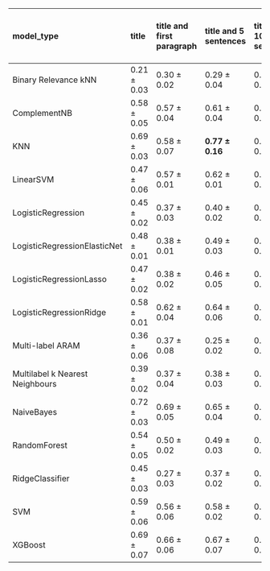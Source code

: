 | model_type                      | title           | title and first paragraph   | title and 5 sentences   | title and 10 sentences   | title and first sentence each paragraph   | raw text        |
|:--------------------------------|:----------------|:----------------------------|:------------------------|:-------------------------|:------------------------------------------|:----------------|
| Binary Relevance kNN            | 0.21 $\pm$ 0.03 | 0.30 $\pm$ 0.02             | 0.29 $\pm$ 0.04         | 0.35 $\pm$ 0.04          | 0.26 $\pm$ 0.02                           | 0.38 $\pm$ 0.03 |
| ComplementNB                    | 0.58 $\pm$ 0.05 | 0.57 $\pm$ 0.04             | 0.61 $\pm$ 0.04         | 0.59 $\pm$ 0.05          | 0.62 $\pm$ 0.02                           | 0.59 $\pm$ 0.07 |
| KNN                             | 0.69 $\pm$ 0.03 | 0.58 $\pm$ 0.07             | **0.77 $\pm$ 0.16**     | 0.64 $\pm$ 0.03          | 0.67 $\pm$ 0.02                           | 0.74 $\pm$ 0.02 |
| LinearSVM                       | 0.47 $\pm$ 0.06 | 0.57 $\pm$ 0.01             | 0.62 $\pm$ 0.01         | 0.63 $\pm$ 0.02          | 0.64 $\pm$ 0.04                           | 0.63 $\pm$ 0.04 |
| LogisticRegression              | 0.45 $\pm$ 0.02 | 0.37 $\pm$ 0.03             | 0.40 $\pm$ 0.02         | 0.44 $\pm$ 0.03          | 0.49 $\pm$ 0.04                           | 0.52 $\pm$ 0.01 |
| LogisticRegressionElasticNet    | 0.48 $\pm$ 0.01 | 0.38 $\pm$ 0.01             | 0.49 $\pm$ 0.03         | 0.54 $\pm$ 0.01          | 0.50 $\pm$ 0.03                           | 0.52 $\pm$ 0.05 |
| LogisticRegressionLasso         | 0.47 $\pm$ 0.02 | 0.38 $\pm$ 0.02             | 0.46 $\pm$ 0.05         | 0.52 $\pm$ 0.04          | 0.53 $\pm$ 0.01                           | 0.65 $\pm$ 0.01 |
| LogisticRegressionRidge         | 0.58 $\pm$ 0.01 | 0.62 $\pm$ 0.04             | 0.64 $\pm$ 0.06         | 0.61 $\pm$ 0.03          | 0.72 $\pm$ 0.04                           | 0.74 $\pm$ 0.01 |
| Multi-label ARAM                | 0.36 $\pm$ 0.06 | 0.37 $\pm$ 0.08             | 0.25 $\pm$ 0.02         | 0.55 $\pm$ 0.02          | 0.51 $\pm$ 0.10                           | 0.54 $\pm$ 0.20 |
| Multilabel k Nearest Neighbours | 0.39 $\pm$ 0.02 | 0.37 $\pm$ 0.04             | 0.38 $\pm$ 0.03         | 0.44 $\pm$ 0.09          | 0.38 $\pm$ 0.03                           | 0.39 $\pm$ 0.01 |
| NaiveBayes                      | 0.72 $\pm$ 0.03 | 0.69 $\pm$ 0.05             | 0.65 $\pm$ 0.04         | 0.58 $\pm$ 0.02          | 0.64 $\pm$ 0.01                           | 0.62 $\pm$ 0.03 |
| RandomForest                    | 0.54 $\pm$ 0.05 | 0.50 $\pm$ 0.02             | 0.49 $\pm$ 0.03         | 0.50 $\pm$ 0.02          | 0.46 $\pm$ 0.03                           | 0.50 $\pm$ 0.02 |
| RidgeClassifier                 | 0.45 $\pm$ 0.03 | 0.27 $\pm$ 0.03             | 0.37 $\pm$ 0.02         | 0.45 $\pm$ 0.03          | 0.47 $\pm$ 0.03                           | 0.49 $\pm$ 0.02 |
| SVM                             | 0.59 $\pm$ 0.06 | 0.56 $\pm$ 0.06             | 0.58 $\pm$ 0.02         | 0.56 $\pm$ 0.04          | 0.64 $\pm$ 0.04                           | 0.61 $\pm$ 0.04 |
| XGBoost                         | 0.69 $\pm$ 0.07 | 0.66 $\pm$ 0.06             | 0.67 $\pm$ 0.07         | 0.62 $\pm$ 0.04          | 0.60 $\pm$ 0.00                           | 0.61 $\pm$ 0.04 |